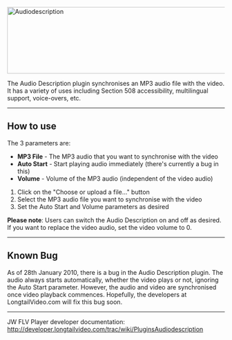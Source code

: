 

<p><img src='http://matbury.com/tutorials/mplayer-docs/mplayer_audio_description.gif' alt='Audiodescription' width='857' height='154' /></p>

The Audio Description plugin synchronises an MP3 audio file with the video. It has a variety of uses including Section 508 accessibility, multilingual support, voice-overs, etc.


---


## How to use ##

The 3 parameters are:

  * **MP3 File** - The MP3 audio that you want to synchronise with the video
  * **Auto Start** - Start playing audio immediately (there's currently a bug in this)
  * **Volume** - Volume of the MP3 audio (independent of the video audio)

  1. Click on the "Choose or upload a file..." button
  1. Select the MP3 audio file you want to synchronise with the video
  1. Set the Auto Start and Volume parameters as desired

**Please note**: Users can switch the Audio Description on and off as desired. If you want to replace the video audio, set the video volume to 0.


---


## Known Bug ##

As of 28th January 2010, there is a bug in the Audio Description plugin. The audio always starts automatically, whether the video plays or not, ignoring the Auto Start parameter. However, the audio and video are synchronised once video playback commences. Hopefully, the developers at LongtailVideo.com will fix this bug soon.


---


JW FLV Player developer documentation: http://developer.longtailvideo.com/trac/wiki/PluginsAudiodescription